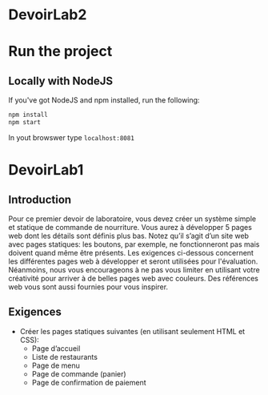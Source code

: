 # DevoirLab2

# Run the project
## Locally with NodeJS
If you've got NodeJS and npm installed, run the following:
```bash
npm install
npm start
```
In yout browswer type `localhost:8081`

# DevoirLab1
## Introduction

Pour ce premier devoir de laboratoire, vous devez créer un système simple et statique de commande de
nourriture. Vous aurez à développer 5 pages web dont les détails sont définis plus bas.
Notez qu’il s’agit d’un site web avec pages statiques: les boutons, par exemple, ne fonctionneront pas
mais doivent quand même être présents.
Les exigences ci-dessous concernent les différentes pages web à développer et seront utilisées pour
l'évaluation. Néanmoins, nous vous encourageons à ne pas vous limiter en utilisant votre créativité pour
arriver à de belles pages web avec couleurs.
Des références web vous sont aussi fournies pour vous inspirer.

## Exigences

-   Créer les pages statiques suivantes (en utilisant seulement HTML et CSS):
    - Page d’accueil
    - Liste de restaurants
    - Page de menu
    - Page de commande (panier)
    - Page de confirmation de paiement


